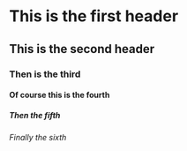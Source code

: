# This is the first header
## This is the second header
### Then is the third
#### Of course this is the fourth
##### Then the fifth
###### Finally the sixth
